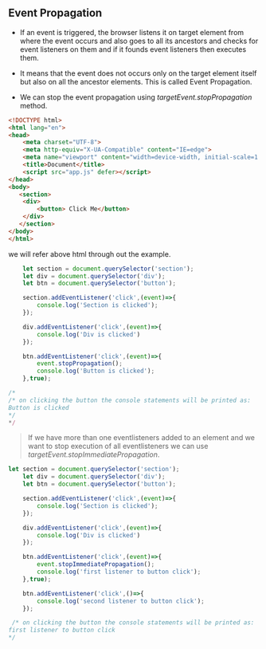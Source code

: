 ## Event Propagation

- If an event is triggered, the browser listens it on target element from where the event occurs  and also goes to all its ancestors and checks for event listeners on them and if it founds event listeners then executes them.

- It means that the event does not occurs only on the target element itself but also on all the ancestor elements. This is called Event Propagation.

- We can stop the event propagation using _targetEvent.stopPropagation_ method.

```html
<!DOCTYPE html>
<html lang="en">
<head>
    <meta charset="UTF-8">
    <meta http-equiv="X-UA-Compatible" content="IE=edge">
    <meta name="viewport" content="width=device-width, initial-scale=1.0">
    <title>Document</title>
    <script src="app.js" defer></script>
</head>
<body>
   <section>
    <div>
        <button> Click Me</button>
    </div>
   </section> 
</body>
</html>
```
we will refer above html through out the example.

```js
    let section = document.querySelector('section');
    let div = document.querySelector('div');
    let btn = document.querySelector('button');

    section.addEventListener('click',(event)=>{
        console.log('Section is clicked');
    });

    div.addEventListener('click',(event)=>{
        console.log('Div is clicked')
    });

    btn.addEventListener('click',(event)=>{
        event.stopPropagation();
        console.log('Button is clicked');
    },true);

/*
/* on clicking the button the console statements will be printed as:
Button is clicked 
*/
*/    
```
>If we have more than one eventlisteners added to an element and we want to stop execution of all eventlisteners we can use _targetEvent.stopImmediatePropagation_.

```js
let section = document.querySelector('section');
    let div = document.querySelector('div');
    let btn = document.querySelector('button');

    section.addEventListener('click',(event)=>{
        console.log('Section is clicked');
    });

    div.addEventListener('click',(event)=>{
        console.log('Div is clicked')
    });

    btn.addEventListener('click',(event)=>{
        event.stopImmediatePropagation();
        console.log('first listener to button click');
    },true);

    btn.addEventListener('click',()=>{
        console.log('second listener to button click');
    });

 /* on clicking the button the console statements will be printed as:
first listener to button click
*/   
```
